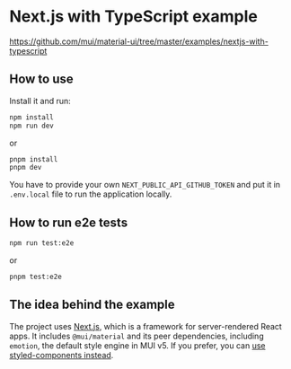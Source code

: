 # Next.js with TypeScript example

https://github.com/mui/material-ui/tree/master/examples/nextjs-with-typescript

## How to use

Install it and run:

```sh
npm install
npm run dev
```

or

```sh
pnpm install
pnpm dev
```

You have to provide your own `NEXT_PUBLIC_API_GITHUB_TOKEN` and put it in `.env.local` file to run the application locally.

## How to run e2e tests

```sh
npm run test:e2e
```

or

```sh
pnpm test:e2e
```

## The idea behind the example

The project uses [Next.js](https://github.com/vercel/next.js), which is a framework for server-rendered React apps.
It includes `@mui/material` and its peer dependencies, including `emotion`, the default style engine in MUI v5. If you prefer, you can [use styled-components instead](https://mui.com/material-ui/guides/interoperability/#styled-components).
